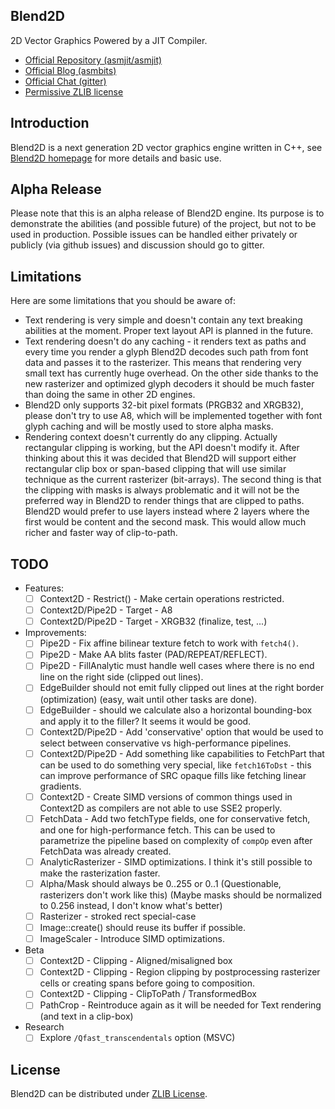 Blend2D
-------

2D Vector Graphics Powered by a JIT Compiler.

  * [Official Repository (asmjit/asmjit)](https://github.com/blend2d/b2d)
  * [Official Blog (asmbits)](https://asmbits.blogspot.com/ncr)
  * [Official Chat (gitter)](https://gitter.im/blend2d/b2d)
  * [Permissive ZLIB license](./LICENSE.md)

Introduction
------------

Blend2D is a next generation 2D vector graphics engine written in C++, see [Blend2D homepage](https://blend2d.com) for more  details and basic use.

Alpha Release
-------------

Please note that this is an alpha release of Blend2D engine. Its purpose is to demonstrate the abilities (and possible future) of the project, but not to be used in production. Possible issues can be handled either privately or publicly (via github issues) and discussion should go to gitter.

Limitations
-----------

Here are some limitations that you should be aware of:

  - Text rendering is very simple and doesn't contain any text breaking abilities at the moment. Proper text layout API is planned in the future.
  - Text rendering doesn't do any caching - it renders text as paths and every time you render a glyph Blend2D decodes such path from font data and passes it to the rasterizer. This means that rendering very small text has currently huge overhead. On the other side thanks to the new rasterizer and optimized glyph decoders it should be much faster than doing the same in other 2D engines.
  - Blend2D only supports 32-bit pixel formats (PRGB32 and XRGB32), please don't try to use A8, which will be implemented together with font glyph caching and will be mostly used to store alpha masks.
  - Rendering context doesn't currently do any clipping. Actually rectangular clipping is working, but the API doesn't modify it. After thinking about this it was decided that Blend2D will support either rectangular clip box or span-based clipping that will use similar technique as the current rasterizer (bit-arrays). The second thing is that the clipping with masks is always problematic and it will not be the preferred way in Blend2D to render things that are clipped to paths. Blend2D would prefer to use layers instead where 2 layers where the first would be content and the second mask. This would allow much richer and faster way of clip-to-path.

TODO
----

  - Features:
    - [ ] Context2D - Restrict() - Make certain operations restricted.
    - [ ] Context2D/Pipe2D - Target - A8
    - [ ] Context2D/Pipe2D - Target - XRGB32 (finalize, test, ...)

  - Improvements:
    - [ ] Pipe2D - Fix affine bilinear texture fetch to work with `fetch4()`.
    - [ ] Pipe2D - Make AA blits faster (PAD/REPEAT/REFLECT).
    - [ ] Pipe2D - FillAnalytic must handle well cases where there is no end line on the right side (clipped out lines).
    - [ ] EdgeBuilder should not emit fully clipped out lines at the right border (optimization) (easy, wait until other tasks are done).
    - [ ] EdgeBuilder - should we calculate also a horizontal bounding-box and apply it to the filler? It seems it would be good.
    - [ ] Context2D/Pipe2D - Add 'conservative' option that would be used to select between conservative vs high-performance pipelines.
    - [ ] Context2D/Pipe2D - Add something like capabilities to FetchPart that can be used to do something very special, like `fetch16ToDst` - this can improve performance of SRC opaque fills like fetching linear gradients.
    - [ ] Context2D - Create SIMD versions of common things used in Context2D as compilers are not able to use SSE2 properly.
    - [ ] FetchData - Add two fetchType fields, one for conservative fetch, and one for high-performance fetch. This can be used to parametrize the pipeline based on complexity of `compOp` even after FetchData was already created.
    - [ ] AnalyticRasterizer - SIMD optimizations. I think it's still possible to make the rasterization faster.
    - [ ] Alpha/Mask should always be 0..255 or 0..1 (Questionable, rasterizers don't work like this) (Maybe masks should be normalized to 0.256 instead, I don't know what's better)
    - [ ] Rasterizer - stroked rect special-case
    - [ ] Image::create() should reuse its buffer if possible.
    - [ ] ImageScaler - Introduce SIMD optimizations.

  - Beta
    - [ ] Context2D - Clipping - Aligned/misaligned box
    - [ ] Context2D - Clipping - Region clipping by postprocessing rasterizer cells or creating spans before going to composition.
    - [ ] Context2D - Clipping - ClipToPath / TransformedBox
    - [ ] PathCrop - Reintroduce again as it will be needed for Text rendering (and text in a clip-box)

  - Research
    - [ ] Explore `/Qfast_transcendentals` option (MSVC)

License
-------

Blend2D can be distributed under [ZLIB License](./LICENSE.md).
